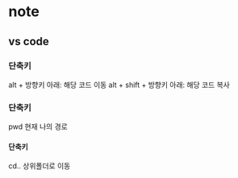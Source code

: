 # note

## vs code
### 단축키
alt + 방향키 아래: 해당 코드 이동
alt + shift + 방향키 아래: 해당 코드 복사
### 단축키
pwd 현재 나의 경로
#### 단축키
cd.. 상위폴더로 이동
